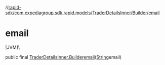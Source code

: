 //[rapid-sdk](../../../../index.md)/[com.expediagroup.sdk.rapid.models](../../index.md)/[TraderDetailsInner](../index.md)/[Builder](index.md)/[email](email.md)

# email

[JVM]\

public final [TraderDetailsInner.Builder](index.md)[email](email.md)([String](https://docs.oracle.com/javase/8/docs/api/java/lang/String.html)email)
